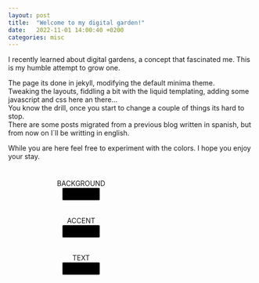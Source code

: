 ```yaml
---
layout: post
title:  "Welcome to my digital garden!"
date:   2022-11-01 14:00:40 +0200
categories: misc
---
```


I recently learned about digital gardens, a concept that fascinated me. This is my humble attempt to grow one.

The page its done in jekyll, modifying the default minima theme.<br>Tweaking the layouts, fiddling a bit with the liquid templating, adding some javascript and css here an there... <br>You know the drill, once you start to change a couple of things its hard to stop.<br>
There are some posts migrated from a previous blog written in spanish, but from now on I´ll be writting in english.



<!--excerpt.start-->

<style>
    input[type="color"] {
            -webkit-appearance: none;
    border: none;
    width: 5rem;
    /* height: 5rem; */
    border-radius: 5%;
    /* padding: 0;*/
    }
    input[type="color"]::-webkit-color-swatch-wrapper {
        padding: 0;
        border: none;border-radius: 5%;
    }
    input[type="color"]::-webkit-color-swatch {
        border: 2px solid var(--text);
        border-radius: 5%;
    }
    .controls > div{
        padding:0.5rem;
        border:1px solid var(--accent);
        background:var(--bg);
        margin: 0.5rem; 
        text-align: center; 
        border-radius:5%;
        filter: drop-shadow(2px 4px 5px var(--shadow));
        color: var(--text);
    }
    .back_button{
        display:none;
    }
/* COLOR CHANGE WIDGET----------------------------------------------------------------------------------------------- */
    .controls{
        padding: 1rem;
        display: flex;
        flex-direction: row;
    /*     display: flex;
        flex-direction: row;
        align-items: center; */
        //justify-content: space-evenly;
    }   

    @media (max-width: 400px), (orientation: portrait){
        .controls {
            flex-direction: column;
            padding: 0.5rem;
        }
        .controls > div{
            padding:0.5rem; 
            max-width: 250px;   
        }
    }

</style>

While you are here feel free to experiment with the colors. 
I hope you enjoy your stay.
<div class="controls">
    <div>
        <label for="cPick1">BACKGROUND</label><br>
        <input type="color" id="cPick1" name="cPick1" class="colorpick" onchange="setBg(this.value)">
    </div>
    <div>
        <label for="cPick2">ACCENT</label><br>
        <input type="color" id="cPick2" name="cPick2"  class="colorpick" onchange="setAccent(this.value)">
    </div>
    <div>
        <label for="cPick3">TEXT</label><br>
        <input type="color" id="cPick3" name="cPick3"  class="colorpick" onchange="setTextColor(this.value)">
    </div>
</div>

<script>


function getColors(){
        document.getElementById('cPick1').value = getComputedStyle(document.documentElement).getPropertyValue('--bg');
        document.getElementById('cPick2').value = getComputedStyle(document.documentElement).getPropertyValue('--accent');
        document.getElementById('cPick3').value = getComputedStyle(document.documentElement).getPropertyValue('--text');

    }
window.addEventListener('load', (event) => {
    console.log('page is fully loaded');
    getColors();
});
</script>

<!--excerpt.end-->


